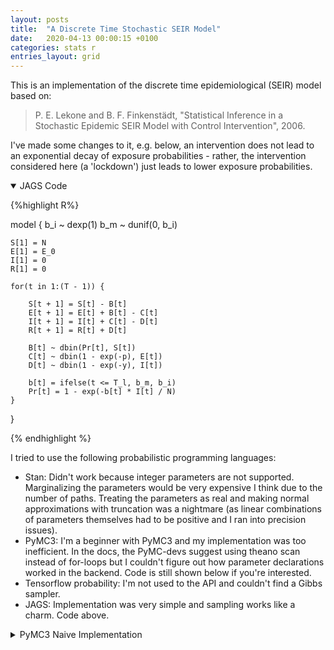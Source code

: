 ```yaml
---
layout: posts
title:  "A Discrete Time Stochastic SEIR Model"
date:   2020-04-13 00:00:15 +0100
categories: stats r
entries_layout: grid
---
```


This is an implementation of the discrete time epidemiological (SEIR) model based on:

> P. E. Lekone and B. F. Finkenstädt, "Statistical Inference in a Stochastic Epidemic SEIR Model with Control Intervention", 2006.

I've made some changes to it, e.g. below, an intervention does not lead to an exponential decay of exposure probabilities - rather, the intervention considered here (a 'lockdown') just leads to lower exposure probabilities.

<details open>
<summary> JAGS Code </summary>

{%highlight R%}

model {
    b_i ~ dexp(1)
    b_m ~ dunif(0, b_i)

    S[1] = N
    E[1] = E_0
    I[1] = 0
    R[1] = 0

    for(t in 1:(T - 1)) {

        S[t + 1] = S[t] - B[t]
        E[t + 1] = E[t] + B[t] - C[t]
        I[t + 1] = I[t] + C[t] - D[t]
        R[t + 1] = R[t] + D[t]

        B[t] ~ dbin(Pr[t], S[t])
        C[t] ~ dbin(1 - exp(-p), E[t])
        D[t] ~ dbin(1 - exp(-y), I[t])

        b[t] = ifelse(t <= T_l, b_m, b_i)
        Pr[t] = 1 - exp(-b[t] * I[t] / N)
    }
}

{% endhighlight %}

</details>

I tried to use the following probabilistic programming languages:
 * Stan: Didn't work because integer parameters are not supported. Marginalizing the parameters would be very expensive I think due to the number of paths. Treating the parameters as real and making normal approximations with truncation was a nightmare (as linear combinations of parameters themselves had to be positive and I ran into precision issues).
 * PyMC3: I'm a beginner with PyMC3 and my implementation was too inefficient. In the docs, the PyMC-devs suggest using theano scan instead of for-loops but I couldn't figure out how parameter declarations worked in the backend. Code is still shown below if you're interested.
 * Tensorflow probability: I'm not used to the API and couldn't find a Gibbs sampler.
 * JAGS: Implementation was very simple and sampling works like a charm. Code above.

<details closed>
<summary> PyMC3 Naive Implementation </summary>

{%highlight python%}

with pm.Model() as m:

    p_c = 1 - np.exp(-p)
    p_r = 1 - np.exp(-y)

    b_0 = pm.Exponential('b_0', lam = 1)
    b_1 = pm.Uniform('b_1', lower = 0, upper = b_0)

    S = [N, ]; E = [E_0, ]; I = [0, ]; R = [0, ]
    B = []; C = []; D = []; Pr = []

    for t in trange(T):
        b = b_0 if t < T_l else b_1
        t_now = str(t); t_next = str(t + 1)

        # this is inefficient
        Pr.append(pm.Deterministic('Pr_' + t_now, 1 - np.exp(-b * I[t] / N)))
        B.append(pm.Binomial('B_' + t_now, S[t], Pr[t]))
        C.append(pm.Binomial('C_' + t_now, E[t], p_c))
        D.append(pm.Binomial('D_' + t_now, I[t], p_r))

        S.append(pm.Deterministic('S_' + t_next, S[t] - B[t]))
        E.append(pm.Deterministic('E_' + t_next, E[t] + B[t] - C[t]))
        I.append(pm.Deterministic('I_' + t_next, I[t] + C[t] - D[t]))
        R.append(pm.Deterministic('R_' + t_next, R[t] + D[t]))

{% endhighlight %}

</details>
